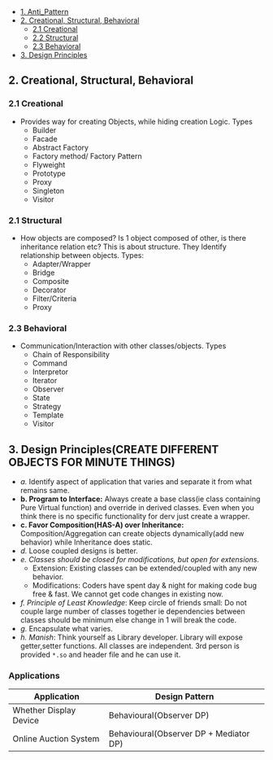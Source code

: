 - [1. Anti_Pattern](#Anti_Pattern)
- [2. Creational, Structural, Behavioral](#comp)
  - [2.1 Creational](#cre)
  - [2.2 Structural](#str)
  - [2.3 Behavioral](#beh)
- [3. Design Principles](#dp)

<a name=comp></a>
## 2. Creational, Structural, Behavioral

<a name=cre></a>
### 2.1 Creational
- Provides way for creating Objects, while hiding creation Logic. Types
  - Builder
  - Facade
  - Abstract Factory
  - Factory method/ Factory Pattern
  - Flyweight
  - Prototype
  - Proxy
  - Singleton
  - Visitor

<a name=str></a>
### 2.1 Structural
- How objects are composed? Is 1 object composed of other, is there inheritance relation etc? This is about structure. They Identify relationship between objects. Types:
  - Adapter/Wrapper
  - Bridge
  - Composite
  - Decorator
  - Filter/Criteria
  - Proxy

<a name=beh></a>
### 2.3 Behavioral
- Communication/Interaction with other classes/objects. Types
  - Chain of Responsibility
  - Command
  - Interpretor
  - Iterator
  - Observer
  - State
  - Strategy
  - Template
  - Visitor

<a name=dp></a>
## 3. Design Principles(CREATE DIFFERENT OBJECTS FOR MINUTE THINGS)
- _a._ Identify aspect of application that varies and separate it from what remains same.
- **b. Program to Interface:** Always create a base class(ie class containing Pure Virtual function) and override in derived classes. Even when you think there is no specific functionality for derv just create a wrapper.
- **c. Favor Composition(HAS-A) over Inheritance:** Composition/Aggregation can create objects dynamically(add new behavior) while Inheritance does static.
- _d._ Loose coupled designs is better.
- _e. Classes should be closed for modifications, but open for extensions._
  - Extension: Existing classes can be extended/coupled with any new behavior.
  - Modifications: Coders have spent day & night for making code bug free & fast. We cannot get code changes in existing now.
- _f. Principle of Least Knowledge_: Keep circle of friends small: Do not couple large number of classes together ie dependencies between classes should be minimum else change in 1 will break the code.
- _g._ Encapsulate what varies.
- _h. Manish_: Think yourself as Library developer. Library will expose getter,setter functions. All classes are independent. 3rd person is provided `*.so` and header file and he can use it.

### Applications
|Application|Design Pattern|
|---|---|
|Whether Display Device|Behavioural(Observer DP)|
|Online Auction System|Behavioural(Observer DP + Mediator DP)|
